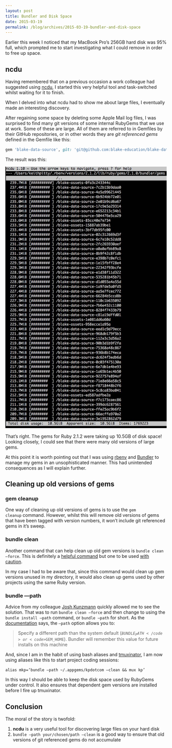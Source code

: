 ```yaml
---
layout: post
title: Bundler and Disk Space
date: 2015-03-19
permalink: /blog/archives/2015-03-19-bundler-and-disk-space
---
```


Earlier this week I noticed that my MacBook Pro’s 256GB hard disk was
95% full, which prompted me to start investigating what I could remove
in order to free up space.

## ncdu

Having remembered that on a previous occasion a work colleague had
suggested using [ncdu](http://dev.yorhel.nl/ncdu), I started this very
helpful tool and task-switched whilst waiting for it to finish.

When I delved into what ncdu had to show me about large files, I
eventually made an interesting discovery.

After regaining some space by deleting some Apple Mail log files, I was
surprised to find many git versions of some internal RubyGems that we
use at work. Some of these are large. All of them are referred to in
Gemfiles by their GitHub repositories, or in other words they are *git
referenced gems* defined in the Gemfile like this:

```ruby
gem 'blake-data-source', git: 'git@github.com:blake-education/blake-data-source.git', branch: 'develop'  
```

The result was this:

![](/assets/images/ncdu-gems.jpg)

That’s right. The gems for Ruby 2.1.2 were taking up 10.5GB of disk
space! Looking closely, I could see that there were many old versions of
large gems.

At this point it is worth pointing out that I was using
[rbenv](https://github.com/sstephenson/rbenv) and
[Bundler](http://bundler.io/) to manage my gems in an unsophisticated
manner. This had unintended consequences as I will explain further.

## Cleaning up old versions of gems

### gem cleanup

One way of cleaning up old versions of gems is to use the <code>gem
cleanup</code> command. However, whilst this will remove old versions of
gems that have been tagged with version numbers, it won’t include git
referenced gems in it’s sweep.

### bundle clean

Another command that can help clean up old gem versions is <code>bundle
clean —force</code>. This is definitely a [helpful
command](http://bundler.io/v1.8/bundle_clean.html) but one to be used
[with
caution](http://patshaughnessy.net/2011/11/5/besides-being-faster-what-else-is-new-in-bundler-1-1).

In my case I had to be aware that, since this command would clean up gem
versions unused in my directory, it would also clean up gems used by
other projects using the same Ruby version.

### bundle —path

Advice from my colleague [Josh Kunzmann](https://github.com/kunzmann)
quickly allowed me to see the solution. That was to run <code>bundle
clean —force</code> and then change to using the <code>bundle install
—path</code> command, or <code>bundle —path</code> for short. As the
[documentation](http://bundler.io/v1.8/bundle_install.html) says, the
<code>—path</code> option allows you to:

> Specify a different path than the system default (<code>$BUNDLE_PATH</code> or
> <code>$GEM_HOME</code>). Bundler will remember this value for future installs on
> this machine

And, since I am in the habit of using bash aliases and
[tmuxinator](https://github.com/tmuxinator/tmuxinator), I am now using
aliases like this to start project coding sessions:

```
alias mkp=‘bundle —path ~/.appgems/kpdotcom —clean && mux kp’  
```

In this way I should be able to keep the disk space used by RubyGems
under control. It also ensures that dependent gem versions are installed
before I fire up tmuxinator.

## Conclusion

The moral of the story is twofold:

1.  **ncdu** is a very useful tool for discovering large files on your
    hard disk
2.  <code>bundle —path your/chosen/path —clean</code> is a good way to
    ensure that old versions of git referenced gems do not accumulate
